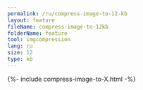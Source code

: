```yaml
---
permalink: /ru/compress-image-to-12-kb
layout: feature
fileName: compress-image-to-12kb
folderName: feature
tool: imgcompression
lang: ru
size: 12
type: kb
---
```


{%- include compress-image-to-X.html -%}
